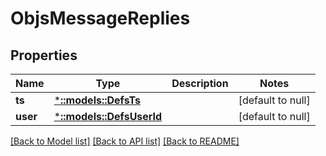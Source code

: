 # ObjsMessageReplies

## Properties
Name | Type | Description | Notes
------------ | ------------- | ------------- | -------------
**ts** | [***::models::DefsTs**](defs_ts.md) |  | [default to null]
**user** | [***::models::DefsUserId**](defs_user_id.md) |  | [default to null]

[[Back to Model list]](../README.md#documentation-for-models) [[Back to API list]](../README.md#documentation-for-api-endpoints) [[Back to README]](../README.md)


